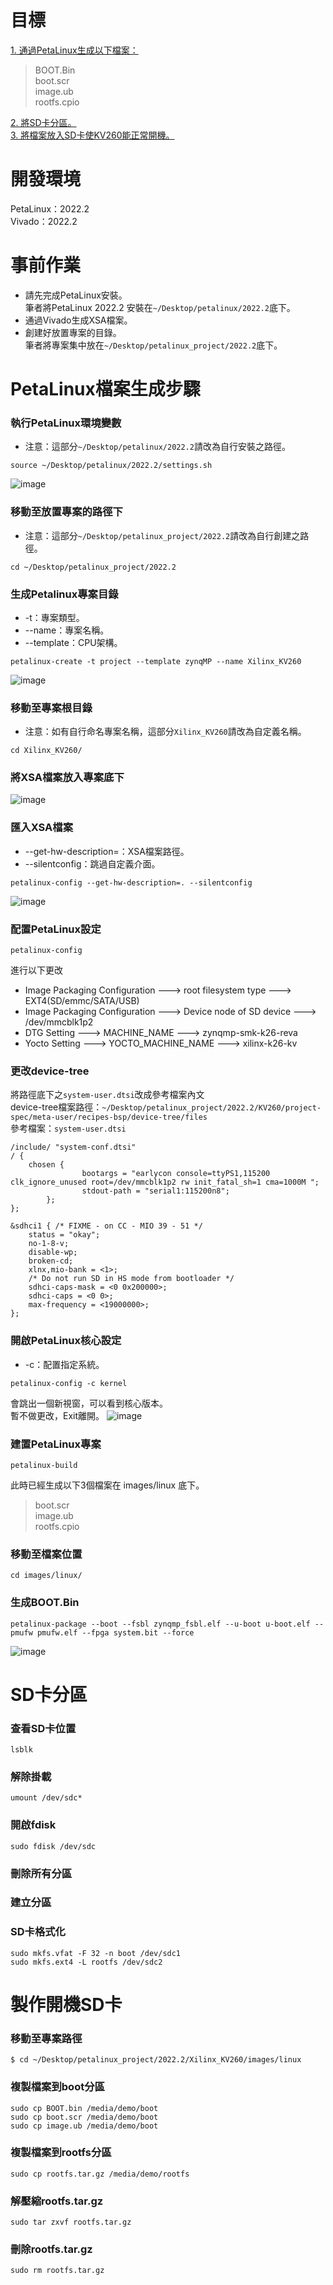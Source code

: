 # 目標
[1. 通過PetaLinux生成以下檔案：](#PetaLinux檔案生成步驟)  

  >BOOT.Bin  
  >boot.scr  
  >image.ub  
  >rootfs.cpio  
   
[2. 將SD卡分區。](#SD卡分區)  
[3. 將檔案放入SD卡使KV260能正常開機。](#製作開機SD卡)
# 開發環境
PetaLinux：2022.2  
Vivado：2022.2
# 事前作業  
+ 請先完成PetaLinux安裝。  
   筆者將PetaLinux 2022.2 安裝在`~/Desktop/petalinux/2022.2`底下。  
+ 通過Vivado生成XSA檔案。  
+ 創建好放置專案的目錄。  
   筆者將專案集中放在`~/Desktop/petalinux_project/2022.2`底下。
# PetaLinux檔案生成步驟
### 執行PetaLinux環境變數  
+ 注意：這部分`~/Desktop/petalinux/2022.2`請改為自行安裝之路徑。  
```
source ~/Desktop/petalinux/2022.2/settings.sh
```
![image](https://github.com/Lamb0421/petalinux/blob/main/board/KV260/Iamge/source.png)
### 移動至放置專案的路徑下  
+ 注意：這部分`~/Desktop/petalinux_project/2022.2`請改為自行創建之路徑。  
```
cd ~/Desktop/petalinux_project/2022.2
```
### 生成Petalinux專案目錄 
+ -t：專案類型。  
+ --name：專案名稱。   
+ --template：CPU架構。 
```
petalinux-create -t project --template zynqMP --name Xilinx_KV260 
``` 
![image](https://github.com/Lamb0421/petalinux/blob/main/board/KV260/Iamge/create.png)
### 移動至專案根目錄
+ 注意：如有自行命名專案名稱，這部分`Xilinx_KV260`請改為自定義名稱。  
```
cd Xilinx_KV260/
```
### 將XSA檔案放入專案底下  
![image](https://github.com/Lamb0421/petalinux/blob/main/board/KV260/Iamge/XSA.png)  
### 匯入XSA檔案
+ --get-hw-description=：XSA檔案路徑。  
+ --silentconfig：跳過自定義介面。  
```
petalinux-config --get-hw-description=. --silentconfig
```
![image](https://github.com/Lamb0421/petalinux/blob/main/board/KV260/Iamge/config-xsa.png)
### 配置PetaLinux設定  
```
petalinux-config
```
進行以下更改   
+ Image Packaging Configuration ---> root filesystem type ---> EXT4(SD/emmc/SATA/USB)  
+ Image Packaging Configuration ---> Device node of SD device ---> /dev/mmcblk1p2  
+ DTG Setting ---> MACHINE_NAME ---> zynqmp-smk-k26-reva
+ Yocto Setting ---> YOCTO_MACHINE_NAME ---> xilinx-k26-kv

### 更改device-tree  
將路徑底下之`system-user.dtsi`改成參考檔案內文  
device-tree檔案路徑：`~/Desktop/petalinux_project/2022.2/KV260/project-spec/meta-user/recipes-bsp/device-tree/files`  
參考檔案：`system-user.dtsi`  
```
/include/ "system-conf.dtsi"
/ {
	chosen {
                bootargs = "earlycon console=ttyPS1,115200 clk_ignore_unused root=/dev/mmcblk1p2 rw init_fatal_sh=1 cma=1000M ";
                stdout-path = "serial1:115200n8";
        };
};

&sdhci1 { /* FIXME - on CC - MIO 39 - 51 */
	status = "okay";
	no-1-8-v;
	disable-wp;
	broken-cd;
	xlnx,mio-bank = <1>;
	/* Do not run SD in HS mode from bootloader */
	sdhci-caps-mask = <0 0x200000>;
	sdhci-caps = <0 0>;
	max-frequency = <19000000>;
};
```
### 開啟PetaLinux核心設定  
+ -c：配置指定系統。  
```
petalinux-config -c kernel
```
會跳出一個新視窗，可以看到核心版本。  
暫不做更改，Exit離開。
![image](https://github.com/Lamb0421/petalinux/blob/main/board/KV260/Iamge/kernel.png)
### 建置PetaLinux專案  
```
petalinux-build
```
此時已經生成以下3個檔案在 images/linux 底下。 
   >boot.scr  
   >image.ub  
   >rootfs.cpio  

### 移動至檔案位置  
```
cd images/linux/
```
### 生成BOOT.Bin  
```
petalinux-package --boot --fsbl zynqmp_fsbl.elf --u-boot u-boot.elf --pmufw pmufw.elf --fpga system.bit --force
```
![image](https://github.com/Lamb0421/petalinux/blob/main/board/KV260/Iamge/package.png)
# SD卡分區
### 查看SD卡位置
```
lsblk
```
### 解除掛載
```
umount /dev/sdc*
```
### 開啟fdisk
```
sudo fdisk /dev/sdc
```
### 刪除所有分區

### 建立分區

### SD卡格式化
```
sudo mkfs.vfat -F 32 -n boot /dev/sdc1
sudo mkfs.ext4 -L rootfs /dev/sdc2
```
# 製作開機SD卡
### 移動至專案路徑
```
$ cd ~/Desktop/petalinux_project/2022.2/Xilinx_KV260/images/linux
```
### 複製檔案到boot分區
```
sudo cp BOOT.bin /media/demo/boot
sudo cp boot.scr /media/demo/boot
sudo cp image.ub /media/demo/boot
```
### 複製檔案到rootfs分區
```
sudo cp rootfs.tar.gz /media/demo/rootfs
```
### 解壓縮rootfs.tar.gz 
```
sudo tar zxvf rootfs.tar.gz 
```
### 刪除rootfs.tar.gz 
```
sudo rm rootfs.tar.gz 
```

